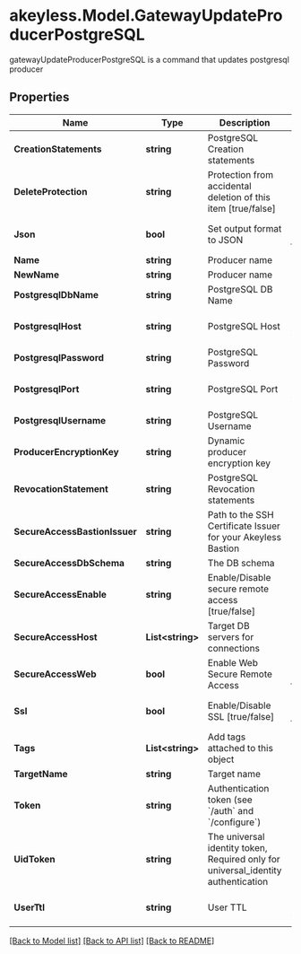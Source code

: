 # akeyless.Model.GatewayUpdateProducerPostgreSQL
gatewayUpdateProducerPostgreSQL is a command that updates postgresql producer

## Properties

Name | Type | Description | Notes
------------ | ------------- | ------------- | -------------
**CreationStatements** | **string** | PostgreSQL Creation statements | [optional] 
**DeleteProtection** | **string** | Protection from accidental deletion of this item [true/false] | [optional] 
**Json** | **bool** | Set output format to JSON | [optional] [default to false]
**Name** | **string** | Producer name | 
**NewName** | **string** | Producer name | [optional] 
**PostgresqlDbName** | **string** | PostgreSQL DB Name | [optional] 
**PostgresqlHost** | **string** | PostgreSQL Host | [optional] [default to "127.0.0.1"]
**PostgresqlPassword** | **string** | PostgreSQL Password | [optional] 
**PostgresqlPort** | **string** | PostgreSQL Port | [optional] [default to "5432"]
**PostgresqlUsername** | **string** | PostgreSQL Username | [optional] 
**ProducerEncryptionKey** | **string** | Dynamic producer encryption key | [optional] 
**RevocationStatement** | **string** | PostgreSQL Revocation statements | [optional] 
**SecureAccessBastionIssuer** | **string** | Path to the SSH Certificate Issuer for your Akeyless Bastion | [optional] 
**SecureAccessDbSchema** | **string** | The DB schema | [optional] 
**SecureAccessEnable** | **string** | Enable/Disable secure remote access [true/false] | [optional] 
**SecureAccessHost** | **List&lt;string&gt;** | Target DB servers for connections | [optional] 
**SecureAccessWeb** | **bool** | Enable Web Secure Remote Access | [optional] [default to false]
**Ssl** | **bool** | Enable/Disable SSL [true/false] | [optional] [default to false]
**Tags** | **List&lt;string&gt;** | Add tags attached to this object | [optional] 
**TargetName** | **string** | Target name | [optional] 
**Token** | **string** | Authentication token (see &#x60;/auth&#x60; and &#x60;/configure&#x60;) | [optional] 
**UidToken** | **string** | The universal identity token, Required only for universal_identity authentication | [optional] 
**UserTtl** | **string** | User TTL | [optional] [default to "60m"]

[[Back to Model list]](../README.md#documentation-for-models) [[Back to API list]](../README.md#documentation-for-api-endpoints) [[Back to README]](../README.md)

